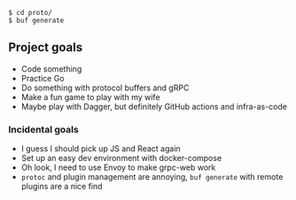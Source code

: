 ```console
$ cd proto/
$ buf generate
```

## Project goals

* Code something
* Practice Go
* Do something with protocol buffers and gRPC
* Make a fun game to play with my wife
* Maybe play with Dagger, but definitely GitHub actions and infra-as-code

### Incidental goals

* I guess I should pick up JS and React again
* Set up an easy dev environment with docker-compose
* Oh look, I need to use Envoy to make grpc-web work
* `protoc` and plugin management are annoying, `buf generate` with remote plugins are a nice find
